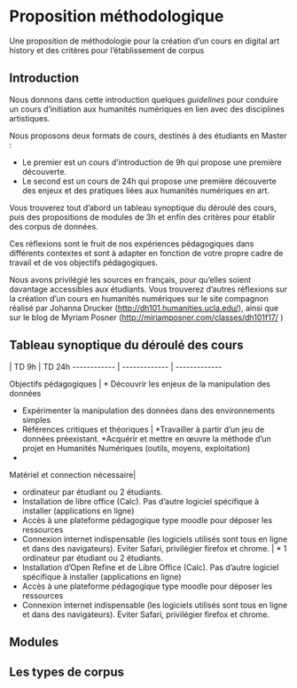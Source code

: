 # Proposition méthodologique
Une proposition de méthodologie pour la création d’un cours en digital art history et des critères pour l’établissement de corpus

## Introduction

Nous donnons dans cette introduction quelques *guidelines* pour conduire un cours d’initiation aux humanités numériques en lien avec des disciplines artistiques.

Nous proposons deux formats de cours, destinés à des étudiants en Master :
* Le premier est un cours d’introduction de 9h qui propose une première découverte.
* Le second est un cours de 24h qui propose une première découverte des enjeux et des pratiques liées aux humanités numériques en art.

Vous trouverez tout d’abord un tableau synoptique du déroulé des cours, puis des propositions de modules de 3h et enfin des critères pour établir des corpus de données.

Ces réflexions sont le fruit de nos expériences pédagogiques dans différents contextes et sont à adapter en fonction de votre propre cadre de travail et de vos objectifs pédagogiques.

Nous avons privilégié les sources en français, pour qu’elles soient davantage accessibles aux étudiants. Vous trouverez d’autres réflexions sur la création d’un cours en humanités numériques sur le site compagnon réalisé par Johanna Drucker (http://dh101.humanities.ucla.edu/), ainsi que sur le blog de Myriam Posner (http://miriamposner.com/classes/dh101f17/ )

## Tableau synoptique du déroulé des cours


 | TD 9h | TD 24h
------------ | ------------- | -------------

Objectifs pédagogiques | * Découvrir les enjeux de la manipulation des données
* Expérimenter la manipulation des données dans des environnements simples
* Références critiques et théoriques | *Travailler à partir d’un jeu de données préexistant.
*Acquérir et mettre en œuvre la méthode d’un projet en Humanités Numériques (outils, moyens, exploitation)
*
Matériel et connection nécessaire|
* ordinateur par étudiant ou 2 étudiants.
* Installation de libre office (Calc). Pas d’autre logiciel spécifique à installer (applications en ligne)
* Accès à une plateforme pédagogique type moodle pour déposer les ressources
* Connexion internet indispensable (les logiciels utilisés sont tous en ligne et dans des navigateurs). Eviter Safari, privilégier firefox et chrome.
 | * 1 ordinateur par étudiant ou 2 étudiants.
* Installation d’Open Refine et de Libre Office (Calc). Pas d’autre logiciel spécifique à installer (applications en ligne)
* Accès à une plateforme pédagogique type moodle pour déposer les ressources
* Connexion internet indispensable (les logiciels utilisés sont tous en ligne et dans des navigateurs). Eviter Safari, privilégier firefox et chrome.




## Modules


## Les types de corpus
